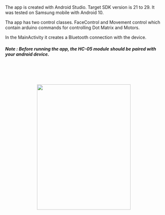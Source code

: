 The app is created with Android Studio. Target SDK version is 21 to 29. It was tested on Samsung mobile with Android 10.

Tha app has two control classes. FaceControl and Movement control which contain arduino commands for controlling Dot Matrix and Motors.

In the MainActivity it creates a Bluetooth connection with the device.

##### Note : Before running the app, the HC-05 module should be paired with your android device.

<br/>
<br/>
<br/>
<p align="center">
<img src="https://github.com/Anahita-ghloo/hamtech_internship/blob/main/android%20app/Screenshot_20210213-180310_My%20Application.jpg" width="300" height="400">
</p>
